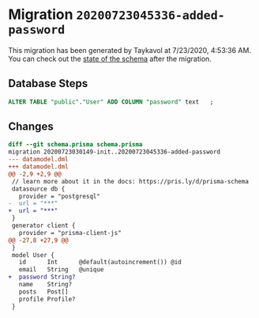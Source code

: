 # Migration `20200723045336-added-password`

This migration has been generated by Taykavol at 7/23/2020, 4:53:36 AM.
You can check out the [state of the schema](./schema.prisma) after the migration.

## Database Steps

```sql
ALTER TABLE "public"."User" ADD COLUMN "password" text   ;
```

## Changes

```diff
diff --git schema.prisma schema.prisma
migration 20200723030149-init..20200723045336-added-password
--- datamodel.dml
+++ datamodel.dml
@@ -2,9 +2,9 @@
 // learn more about it in the docs: https://pris.ly/d/prisma-schema
 datasource db {
   provider = "postgresql"
-  url = "***"
+  url = "***"
 }
 generator client {
   provider = "prisma-client-js"
@@ -27,8 +27,9 @@
 }
 model User {
   id      Int      @default(autoincrement()) @id
   email   String   @unique
+  password String?
   name    String?
   posts   Post[]
   profile Profile?
 }
```


